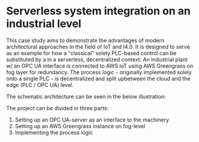 # Serverless system integration on an industrial level

This case study aims to demonstrate the advantages of modern architectural
approaches in the field of IoT and I4.0. It is designed to serve as an example
for how a "classical" solely PLC-based control can be substituted by a in a
serverless, decentralized context. An industrial plant w/ an OPC UA interface is
connected to AWS IoT using AWS Greengrass on fog layer for redundancy. The
process logic - originally implemented solely onto a single PLC - is decentralized
and split upbetween the cloud and the edge (PLC / OPC UA) level.

The schematic architecture can be seen in the below illustration:



The project can be divided in three parts:

1. Setting up an OPC UA-server as an interface to the machinery
2. Setting up an AWS Greengrass instance on fog-level
3. Implementing the process logic
